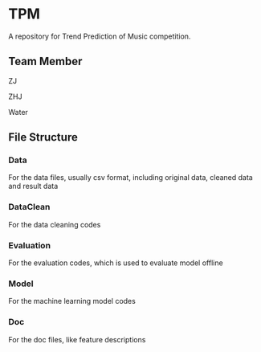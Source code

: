 # TPM
A repository for Trend Prediction of Music competition.

## Team Member
ZJ

ZHJ

Water

## File Structure

### Data
For the data files, usually csv format, including original data, cleaned data and result data

### DataClean
For the data cleaning codes

### Evaluation
For the evaluation codes, which is used to evaluate model offline

### Model
For the machine learning model codes

### Doc
For the doc files, like feature descriptions

